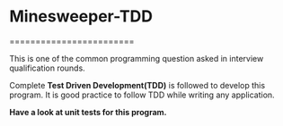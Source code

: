 # Minesweeper-TDD
========================

This is one of the common programming question asked in interview qualification rounds.

Complete **Test Driven Development(TDD)** is followed to develop this program. It is good practice to follow TDD while writing any application. 

**Have a look at unit tests for this program.**
